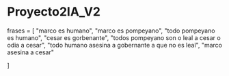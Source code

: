 # Proyecto2IA_V2

frases = [
    "marco es humano",
    "marco es pompeyano",
    "todo pompeyano es humano",
    "cesar es gorbenante",
    "todos pompeyano son o leal a cesar o odia a cesar",
    "todo humano asesina a gobernante a que no es leal",
    "marco asesina a cesar"
    
]
